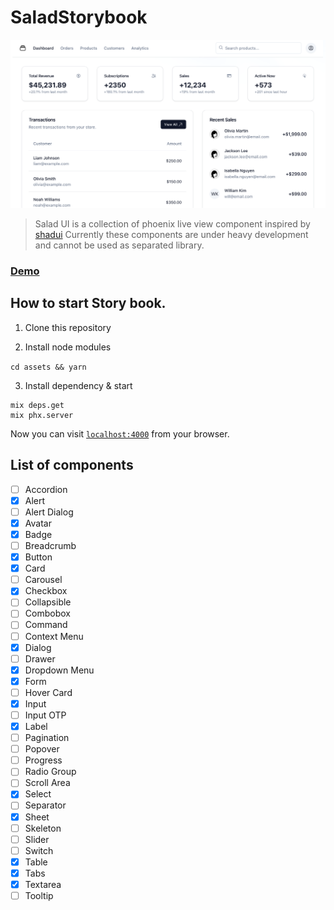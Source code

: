 # SaladStorybook


![Sample page](./img/demo.png)

> Salad UI is a collection of phoenix live view component inspired by [shadui](https://ui.shadcn.com/)
> Currently these components are under heavy development and cannot be used as separated library.

### [Demo](https://salad-storybook.fly.dev/)

## How to start Story book.

1. Clone this repository

2. Install node modules

`cd assets && yarn`

3. Install dependency & start
```
mix deps.get
mix phx.server
```

Now you can visit [`localhost:4000`](http://localhost:4000) from your browser.

## List of components

- [ ] Accordion
- [x] Alert
- [ ] Alert Dialog
- [x] Avatar
- [x] Badge
- [ ] Breadcrumb
- [x] Button
- [x] Card
- [ ] Carousel
- [x] Checkbox
- [ ] Collapsible
- [ ] Combobox
- [ ] Command
- [ ] Context Menu
- [x] Dialog
- [ ] Drawer
- [x] Dropdown Menu
- [x] Form
- [ ] Hover Card
- [x] Input
- [ ] Input OTP
- [x] Label
- [ ] Pagination
- [ ] Popover
- [ ] Progress
- [ ] Radio Group
- [ ] Scroll Area
- [x] Select
- [ ] Separator
- [x] Sheet
- [ ] Skeleton
- [ ] Slider
- [ ] Switch
- [x] Table
- [x] Tabs
- [x] Textarea
- [ ] Tooltip
